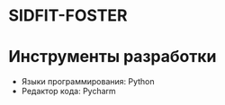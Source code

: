 # SIDFIT-FOSTER
# Инструменты разработки

* Языки программирования: Python
* Редактор кода: Pycharm
